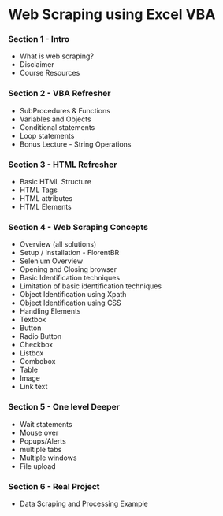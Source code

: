 # Web Scraping using Excel VBA

### Section 1 - Intro
- What is web scraping?
- Disclaimer
- Course Resources

### Section 2 - VBA Refresher
- SubProcedures & Functions
- Variables and Objects
- Conditional statements
- Loop statements
- Bonus Lecture - String Operations

### Section 3 - HTML Refresher
- Basic HTML Structure
- HTML Tags
- HTML attributes
- HTML Elements


### Section 4 - Web Scraping Concepts
- Overview (all solutions)
- Setup / Installation - FlorentBR
- Selenium Overview
- Opening and Closing browser
- Basic Identification techniques
- Limitation of basic identification techniques
- Object Identification using Xpath
- Object Identification using CSS
- Handling Elements
- Textbox
- Button
- Radio Button
- Checkbox
- Listbox
- Combobox
- Table
- Image
- Link text

### Section 5 - One level Deeper
- Wait statements
- Mouse over
- Popups/Alerts
- multiple tabs
- Multiple windows
- File upload

### Section 6 - Real Project
- Data Scraping and Processing Example

